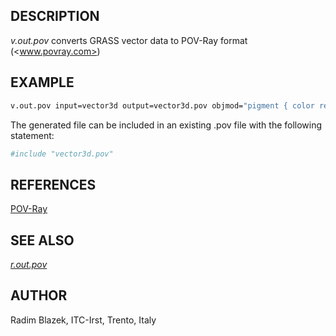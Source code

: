 ## DESCRIPTION

*v.out.pov* converts GRASS vector data to POV-Ray format
(<www.povray.com>)

## EXAMPLE

```sh
v.out.pov input=vector3d output=vector3d.pov objmod="pigment { color red 0 green 1 blue 0 }"
```

The generated file can be included in an existing .pov file with the
following statement:

```sh
#include "vector3d.pov"
```

## REFERENCES

[POV-Ray](http://www.povray.com)

## SEE ALSO

*[r.out.pov](r.out.pov.md)*

## AUTHOR

Radim Blazek, ITC-Irst, Trento, Italy
